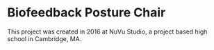 # Biofeedback Posture Chair

This project was created in 2016 at NuVu Studio, a project based high school in Cambridge, MA.

